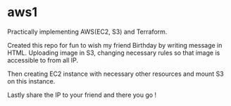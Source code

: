 # aws1
Practically implementing AWS(EC2, S3) and Terraform. 

Created this repo for fun to wish my friend Birthday by writing message in HTML.
Uploading image in S3, changing necessary rules so that image is accessible to from all IP.

Then creating EC2 instance with necessary other resources and mount S3 on this instance.

Lastly share the IP to your friend and there you go !
